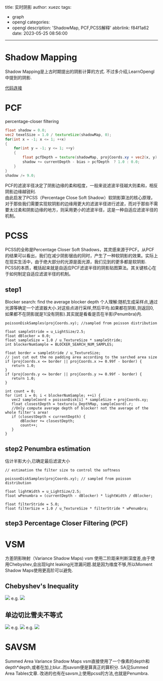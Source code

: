 title: 实时阴影
author: xuezc
tags:
  - graph
  - opengl
categories:
  - opengl
description: 'ShadowMap, PCF,PCSS解释'
abbrlink: f84f1a62
date: 2023-05-25 08:56:00
---
# Shadow Mapping
Shadow Mapping是上古时期提出的阴影计算的方式.
不过多介绍,LearnOpengl中提到的阴影.

[代码连接](https://github.com/xuezchuang/Variance-Soft-Shadow-Mapping.git "查看")


# PCF
percentage-closer filtering
```glsl
float shadow = 0.0;
vec2 texelSize = 1.0 / textureSize(shadowMap, 0);
for(int x = -1; x <= 1; ++x)
{
    for(int y = -1; y <= 1; ++y)
    {
        float pcfDepth = texture(shadowMap, projCoords.xy + vec2(x, y) * texelSize).r; 
        shadow += currentDepth - bias > pcfDepth  ? 1.0 : 0.0;        
    }    
}
shadow /= 9.0;
```
PCF的滤波半径决定了阴影边缘的柔和程度，一般来说滤波半径越大则柔和，相反阴影边缘越锐利.  
由此启发了PCSS（Percentage Close Soft Shadow）软阴影算法的核心原理，对于那些我们需要实现软阴影的边缘用更大的滤波半径进行滤波，而对于那些不需要太过柔和阴影边缘的地方，则采用更小的滤波半径，这是一种自适应滤波半径的机制。

# PCSS
PCSS的全称是Percentage Closer Soft Shadows，其灵感来源于PCF。从PCF的结果可以看出，我们在减少阴影锯齿的同时，产生了一种软阴影的效果。实际上在现实生活中，由于绝大部分的光源是面光源，我们见到的更多都是软阴影.  
PCSS的本质，概括起来就是自适应PCF滤波半径的阴影贴图算法。其关键核心在于如何制定自适应滤波半径的机制。
## step1
 Blocker search: find the average blocker depth
 个人理解:随机生成采样点,通过光源等确定一个滤波器大小.对这些点进行采样,然后平均.如果都在阴影,则返回0,如果都不在阴影就是1(没有阴影).其实就是看看是否在半影(Penumbra)内.
 ```
 poissonDiskSamples(projCoords.xy); //sampled from poisson distribution

float sampleStride = u_LightSize/2.5; 
float dBlocker = 0.0;
float sampleSize = 1.0 / u_TextureSize * sampleStride;
int blockerNumSample = BLOCKER_SEARCH_NUM_SAMPLES;

float border = sampleStride / u_TextureSize;
// just cut out the no padding area according to the sarched area size
if (projCoords.x <= border || projCoords.x >= 0.99f - border) {
	return 1.0;
}
if (projCoords.y <= border || projCoords.y >= 0.99f - border) {
	return 1.0;
}

int count = 0;
for (int i = 0; i < blockerNumSample; ++i) {
	vec2 sampleCoord = poissonDisk[i] * sampleSize + projCoords.xy;
	float closestDepth = texture(u_DepthMap, sampleCoord).r;
	//Only compute average depth of blocker! not the average of the whole filter's area!
	if (closestDepth < currentDepth) {
		dBlocker += closestDepth;
		count++;
	}
}
 ```
## step2  Penumbra estimation
估计半影大小,已确定最后滤波大小
```
// estimation the filter size to control the softness

poissonDiskSamples(projCoords.xy); // sampled from poisson distribution

float lightWidth = u_LightSize/2.5;
float wPenumbra = (currentDepth - dBlocker) * lightWidth / dBlocker;

float filterStride = 5.0;
float filterSize = 1.0 / u_TextureSize * filterStride * wPenumbra;
```
## step3 Percentage Closer Filtering (PCF)


# VSM
方差阴影映射（Variance Shadow Maps)
vsm 使用二阶距来判断深度差,由于使用Chebyshev,会出现light leaking光泄漏问题.就是因为维度不够,所以Moment Shadow Maps使用更高阶可以避免.
## Chebyshev's Inequality
<img src="/images/VSM_1.png">
e.g.
<img src="/images/VSM_2.png">

## 单边切比雪夫不等式
<img src="/images/VSM_3.png">
e.g.
<img src="/images/VSM_5.png">
e.g.
<img src="/images/VSM_4.png">

# SAVSM
Summed Area Variance Shadow Maps
vsm直接使用了一个像素的depth和depth*depth,或者在加上blur..而savsm便是算真正的算积分.
SA见Summed Area Tables文章.
改进的也有在savsm上使用pcss的方法,也就是Penumbra.